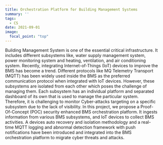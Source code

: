 ```yaml
---
title: Orchestration Platform for Building Management Systems
summary: ''
tags:
  - CS
date: 2021-09-01
image:
  focal_point: "top"
---
```




<!--more-->

Building Management System is one of the essential critical infrastructure. It includes different subsystems like, water supply management system, power monitoring system and heating, ventilation, and air conditioning system. Recently, integrating Internet-of-Things (IoT) devices to improve the BMS has become a trend. Different protocols like MQ Telemetry Transport (MQTT) has been widely used inside the BMS as the preferred communication protocol when integrated with IoT devices. However, these subsystems are isolated from each other which poses the challenge of managing them. Each subsystem has an individual platform and separated dashboard of its own that is used to manage the particular system. Therefore, it is challenging to monitor Cyber-attacks targeting on a specific subsystem due to the lack of visibility. In this project, we propose a Proof-Of-Concept (POC) security enhanced BMS orchestration platform. It ingests information from various BMS subsystems, and IoT devices to collect BMS activities. A devices auto recovery and isolation methodology and a real-time MQTT logging and abnormal detection framework with push notifications have been introduced and integrated into the BMS orchestration platform to migrate cyber threats and attacks.
